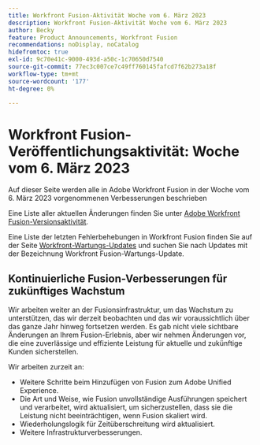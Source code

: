 ```yaml
---
title: Workfront Fusion-Aktivität Woche vom 6. März 2023
description: Workfront Fusion-Aktivität Woche vom 6. März 2023
author: Becky
feature: Product Announcements, Workfront Fusion
recommendations: noDisplay, noCatalog
hidefromtoc: true
exl-id: 9c70e41c-9000-493d-a50c-1c70650d7540
source-git-commit: 77ec3c007ce7c49ff760145fafcd7f62b273a18f
workflow-type: tm+mt
source-wordcount: '177'
ht-degree: 0%

---
```


# Workfront Fusion-Veröffentlichungsaktivität: Woche vom 6. März 2023

Auf dieser Seite werden alle in Adobe Workfront Fusion in der Woche vom 6. März 2023 vorgenommenen Verbesserungen beschrieben

Eine Liste aller aktuellen Änderungen finden Sie unter [Adobe Workfront Fusion-Versionsaktivität](/help/workfront-fusion/fusion-product-releases/fusion-release-activity.md).

Eine Liste der letzten Fehlerbehebungen in Workfront Fusion finden Sie auf der Seite [Workfront-Wartungs-Updates](https://experienceleague.adobe.com/docs/workfront-known-issues/releases/current-updates.html?lang=de) und suchen Sie nach Updates mit der Bezeichnung Workfront Fusion-Wartungs-Update.

## Kontinuierliche Fusion-Verbesserungen für zukünftiges Wachstum

Wir arbeiten weiter an der Fusionsinfrastruktur, um das Wachstum zu unterstützen, das wir derzeit beobachten und das wir voraussichtlich über das ganze Jahr hinweg fortsetzen werden. Es gab nicht viele sichtbare Änderungen an Ihrem Fusion-Erlebnis, aber wir nehmen Änderungen vor, die eine zuverlässige und effiziente Leistung für aktuelle und zukünftige Kunden sicherstellen.

Wir arbeiten zurzeit an:

* Weitere Schritte beim Hinzufügen von Fusion zum Adobe Unified Experience.
* Die Art und Weise, wie Fusion unvollständige Ausführungen speichert und verarbeitet, wird aktualisiert, um sicherzustellen, dass sie die Leistung nicht beeinträchtigen, wenn Fusion skaliert wird.
* Wiederholungslogik für Zeitüberschreitung wird aktualisiert.
* Weitere Infrastrukturverbesserungen.
